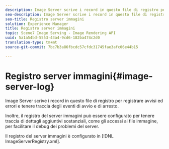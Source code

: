 ```yaml
---
description: Image Server scrive i record in questo file di registro per registrare avvisi ed errori e tenere traccia degli eventi di avvio e di arresto.
seo-description: Image Server scrive i record in questo file di registro per registrare avvisi ed errori e tenere traccia degli eventi di avvio e di arresto.
seo-title: Registro server immagini
solution: Experience Manager
title: Registro server immagini
topic: Scene7 Image Serving - Image Rendering API
uuid: 5a1a54bd-5553-43a4-9cd6-182ba474c2d0
translation-type: tm+mt
source-git-commit: 7bc7b3a86fbcdc57cfdc31745fae3afc06e44b15

---
```



# Registro server immagini{#image-server-log}

Image Server scrive i record in questo file di registro per registrare avvisi ed errori e tenere traccia degli eventi di avvio e di arresto.

Inoltre, il registro del server immagini può essere configurato per tenere traccia di dettagli aggiuntivi sostanziali, come gli accessi ai file immagine, per facilitare il debug dei problemi del server.

Il registro del server immagini è configurato in [!DNL ImageServerRegistry.xml].
